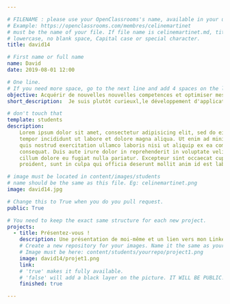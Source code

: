 ```yaml
---

# FILENAME : please use your OpenClassrooms's name, available in your url.
# Example: https://openclassrooms.com/membres/celinemartinet
# must be the name of your file. If file name is celinemartinet.md, title is celinemartinet.
# lowercase, no blank space, Capital case or special character.
title: david14

# First name or full name
name: David
date: 2019-08-01 12:00

# One line.
# If you need more space, go to the next line and add 4 spaces on the left, as in 'description'.
objective: Acquérir de nouvelles nouvelles competences et optimiser mes tableaux d'analyse.
short_description:  Je suis plutôt curieuxl,le développement d'application a toujours été un loisir jusqu'à présent .

# don't touch that
template: students
description:
    Lorem ipsum dolor sit amet, consectetur adipisicing elit, sed do eiusmod
    tempor incididunt ut labore et dolore magna aliqua. Ut enim ad minim veniam,
    quis nostrud exercitation ullamco laboris nisi ut aliquip ex ea commodo
    consequat. Duis aute irure dolor in reprehenderit in voluptate velit esse
    cillum dolore eu fugiat nulla pariatur. Excepteur sint occaecat cupidatat non
    proident, sunt in culpa qui officia deserunt mollit anim id est laborum.

# image must be located in content/images/students
# name should be the same as this file. Eg: celinemartinet.png
image: david14.jpg

# Change this to True when you do you pull request.
public: True

# You need to keep the exact same structure for each new project.
projects:
  - title: Présentez-vous !
    description: Une présentation de moi-même et un lien vers mon LinkedIn.
    # Create a new repository for your images. Name it the same as your nickname and profile picture.
    # Image must be here: content/students/yourrepo/project1.png
    image: david14/projet1.png
    link: 
    # 'true' makes it fully available.
    # 'false' will add a black layer on the picture. IT WILL BE PUBLIC!
    finished: true

---
```

